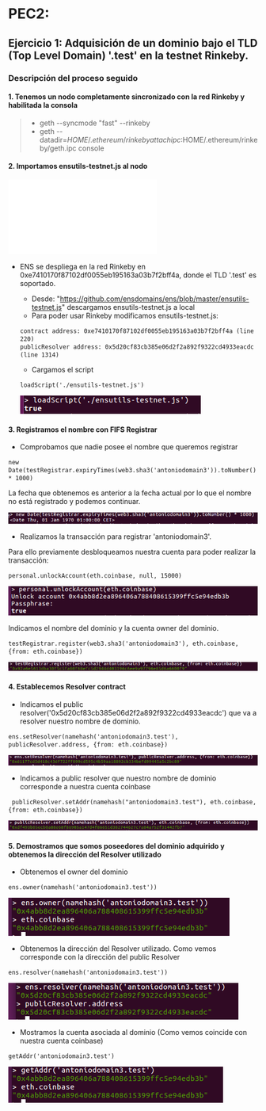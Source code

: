 # PEC2:

## Ejercicio 1: Adquisición de un dominio bajo el TLD (Top Level Domain) '.test' en la testnet Rinkeby.

### Descripción del proceso seguido
####  1. Tenemos un nodo completamente sincronizado con la red Rinkeby y habilitada la consola

> -   geth --syncmode "fast" --rinkeby
> -   geth --datadir=$HOME/.ethereum/rinkeby attach ipc:$HOME/.ethereum/rinkeby/geth.ipc console

####  2. Importamos ensutils-testnet.js al nodo

![ensutils-testnet.js](./ensutils-testnet.js)	

* ENS se despliega en la red Rinkeby en 0xe7410170f87102df0055eb195163a03b7f2bff4a, donde el TLD '.test' es soportado. 

    - Desde: "https://github.com/ensdomains/ens/blob/master/ensutils-testnet.js" descargamos ensutils-testnet.js a local
    - Para poder usar Rinkeby modificamos ensutils-testnet.js:
    ~~~
    contract address: 0xe7410170f87102df0055eb195163a03b7f2bff4a (line 220)
    publicResolver address: 0x5d20cf83cb385e06d2f2a892f9322cd4933eacdc (line 1314)
    ~~~
	- Cargamos el script
	~~~
	loadScript('./ensutils-testnet.js')
	~~~
	![img1](./images/loadScript.png)


####  3. Registramos el nombre con FIFS Registrar

   - Comprobamos que nadie posee el nombre que queremos registrar
   ~~~
   new Date(testRegistrar.expiryTimes(web3.sha3('antoniodomain3')).toNumber() * 1000)
   ~~~
   La fecha que obtenemos es anterior a la fecha actual por lo que el nombre no está registrado y podemos continuar.

   ![img2](./images/checkNameExistance1.png)


   - Realizamos la transacción para registrar 'antoniodomain3'. 

   Para ello previamente desbloqueamos nuestra cuenta para poder realizar la transacción:
   ~~~
   personal.unlockAccount(eth.coinbase, null, 15000)
   ~~~
   ![img3](./images/unlockAccount.png)

   Indicamos el nombre del dominio y la cuenta owner del dominio.
   ~~~
   testRegistrar.register(web3.sha3('antoniodomain3'), eth.coinbase, {from: eth.coinbase})
   ~~~
   ![img4](./images/contractRegistrar1.png)
	

####  4. Establecemos Resolver contract

   - Indicamos el public resolver('0x5d20cf83cb385e06d2f2a892f9322cd4933eacdc') que va a resolver nuestro nombre de dominio.
   ~~~
   ens.setResolver(namehash('antoniodomain3.test'), publicResolver.address, {from: eth.coinbase})
   ~~~

   ![img5](./images/setResolver.png)

   - Indicamos a public resolver que nuestro nombre de dominio corresponde a nuestra cuenta coinbase
   ~~~
    publicResolver.setAddr(namehash("antoniodomain3.test"), eth.coinbase, {from: eth.coinbase})  
   ~~~

   ![img6](./images/setAddressToResolve1.png)
       

####  5. Demostramos que somos poseedores del dominio adquirido y obtenemos la dirección del Resolver utilizado

   - Obtenemos el owner del dominio
   ~~~
   ens.owner(namehash('antoniodomain3.test'))
   ~~~
  
   ![img7](./images/domainOwner1.png)

   - Obtenemos la dirección del Resolver utilizado. Como vemos corresponde con la dirección del public Resolver
   ~~~
   ens.resolver(namehash('antoniodomain3.test'))
   ~~~
  
   ![img8](./images/resolverAddress1.png)

   - Mostramos la cuenta asociada al dominio (Como vemos coincide con nuestra cuenta coinbase)
   ~~~
   getAddr('antoniodomain3.test')
   ~~~
  
   ![img9](./images/getAddress.png)
